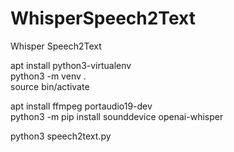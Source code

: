 # WhisperSpeech2Text
Whisper Speech2Text

apt install python3-virtualenv  
python3 -m venv .  
source bin/activate  

apt install ffmpeg portaudio19-dev  
python3 -m pip install sounddevice openai-whisper  

python3 speech2text.py  

